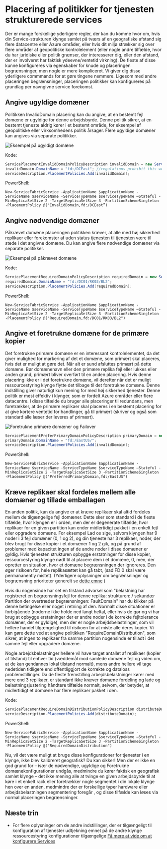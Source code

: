 <properties
   pageTitle="Tjenesten strukturen klynge ressourcestyring - placeringen politikker | Microsoft Azure"
   description="Oversigt over ekstra placering politikker og regler for tjenesten strukturerede Services"
   services="service-fabric"
   documentationCenter=".net"
   authors="masnider"
   manager="timlt"
   editor=""/>

<tags
   ms.service="Service-Fabric"
   ms.devlang="dotnet"
   ms.topic="article"
   ms.tgt_pltfrm="NA"
   ms.workload="NA"
   ms.date="08/19/2016"
   ms.author="masnider"/>

# <a name="placement-policies-for-service-fabric-services"></a>Placering af politikker for tjenesten strukturerede services
Der er mange forskellige yderligere regler, der kan du komme hvor om, hvis din Service-strukturen klynge samlet på tværs af en geografiske afstand sig flere datacentre eller Azure områder, eller hvis dit miljø strækker sig over flere områder af geopolitiske kontrolelement (eller nogle andre tilfælde, hvor du har juridiske eller politik grænser, der interesserer dig, eller den afstand, der er involveret har faktisk ydeevne/ventetid virkning). De fleste af disse kunne konfigureres via egenskaber for knude og placeringen begrænsninger, men nogle er mere kompliceret. Vi giver dig disse yderligere commmands for at gøre tingene nemmere. Ligesom med andre placeringen begrænsninger, placeringen politikker kan konfigureres på grundlag per navngivne service forekomst.

## <a name="specifying-invalid-domains"></a>Angive ugyldige domæner
Politikken InvalidDomain placering kan du angive, at en bestemt fejl domæne er ugyldige for denne arbejdsbyrde. Denne politik sikrer, at en bestemt tjeneste aldrig kører i et bestemt område, for eksempel af geopolitiske eller virksomhedens politik årsager. Flere ugyldige domæner kan angives via separate politikker.

![Eksempel på ugyldigt domæne][Image1]

Kode:

```csharp
ServicePlacementInvalidDomainPolicyDescription invalidDomain = new ServicePlacementInvalidDomainPolicyDescription();
invalidDomain.DomainName = "fd:/DCEast"; //regulations prohibit this workload here
serviceDescription.PlacementPolicies.Add(invalidDomain);
```

PowerShell:

```posh
New-ServiceFabricService -ApplicationName $applicationName -ServiceName $serviceName -ServiceTypeName $serviceTypeName –Stateful -MinReplicaSetSize 2 -TargetReplicaSetSize 3 -PartitionSchemeSingleton -PlacementPolicy @("InvalidDomain,fd:/DCEast”)
```
## <a name="specifying-required-domains"></a>Angive nødvendige domæner
Påkrævet domæne placeringen politikken kræver, at alle med høj sikkerhed replikaer eller forekomster af uden status tjenesten til tjenesten være til stede i det angivne domæne. Du kan angive flere nødvendige domæner via separate politikker.

![Eksempel på påkrævet domæne][Image2]

Kode:

```csharp
ServicePlacementRequiredDomainPolicyDescription requiredDomain = new ServicePlacementRequiredDomainPolicyDescription();
requiredDomain.DomainName = "fd:/DC01/RK03/BL2";
serviceDescription.PlacementPolicies.Add(requiredDomain);
```

PowerShell:

```posh
New-ServiceFabricService -ApplicationName $applicationName -ServiceName $serviceName -ServiceTypeName $serviceTypeName –Stateful -MinReplicaSetSize 2 -TargetReplicaSetSize 3 -PartitionSchemeSingleton -PlacementPolicy @("RequiredDomain,fd:/DC01/RK03/BL2")
```

## <a name="specifying-a-preferred-domain-for-the-primary-replicas"></a>Angive et foretrukne domæne for de primære kopier
Det foretrukne primære domæne er en interessant kontrolelementet, da det giver mulighed for markering af det et domæne, som primært skal placeres, hvis det er muligt at gøre det. Når alt er sund afsluttes primært på dette domæne. Bør domænenavn eller den primære replika fejl eller lukkes eller anden grund, primært bliver overført til en anden placering. Hvis denne placering ikke er i det foretrukne domæne, vil derefter når det er muligt ressourcestyring klynge flytte det tilbage til det foretrukne domæne. Denne indstilling giver naturligt kun mening for med høj sikkerhed tjenester. Denne politik er mest effektiv i klynger, som er fordelt Azure områder eller flere datacentre. I disse tilfælde du bruger alle placeringer til redundans, men foretrækker, at de primære replikaer skal placeres i en bestemt placering for at give kortere ventetid for handlinger, gå til primært (skriver og også som standard alle læser der leveres af primært).

![Foretrukne primære domæner og Failover][Image3]

```csharp
ServicePlacementPreferPrimaryDomainPolicyDescription primaryDomain = new ServicePlacementPreferPrimaryDomainPolicyDescription();
primaryDomain.DomainName = "fd:/EastUS/";
serviceDescription.PlacementPolicies.Add(invalidDomain);
```

PowerShell:

```posh
New-ServiceFabricService -ApplicationName $applicationName -ServiceName $serviceName -ServiceTypeName $serviceTypeName –Stateful -MinReplicaSetSize 2 -TargetReplicaSetSize 3 -PartitionSchemeSingleton -PlacementPolicy @("PreferredPrimaryDomain,fd:/EastUS")
```

## <a name="requiring-replicas-to-be-distributed-among-all-domains-and-disallowing-packing"></a>Kræve replikaer skal fordeles mellem alle domæner og tillade emballagen
En anden politik, kan du angive er at kræve replikaer skal altid fordeles mellem de tilgængelige fejl domæner. Dette sker som standard i de fleste tilfælde, hvor klyngen er i orden, men der er degenerate tilfælde, hvor replikaer for en given partition kan ender midlertidigt pakket i en enkelt fejl eller opgradere domæne. For eksempel Lad os sige, selvom klyngen har 9 noder i 3 fejl domæner (0, 1 og 2), og din tjeneste har 3 replikaer, noder, der blev brugt for disse kopier i et domæner 1 og 2 gik, og på grund af problemer med kapacitet ingen af de andre noder i disse domæner er gyldig. Hvis tjenesten strukturen opbygge erstatninger for disse kopier, ressourcestyring klynge nødt til at placere dem i et domæne, 0, men, der opretter en situation, hvor et domæne begrænsningen der ignoreres. Den øger risikoen for, hele replikasættet kan gå tabt, (sad FD 0 skal være permananently mistet). (Yderligere oplysninger om begrænsninger og begrænsning prioriteter generelt se [dette emne](service-fabric-cluster-resource-manager-management-integration.md#constraint-priorities) )

Hvis du nogensinde har set en tilstand advarsel som "belastning har registreret en begrænsningsfejl for denne replika: strukturen: /<some service name> sekundær Partition <some partition ID> der overtræder begrænsningen: FaultDomain" har du klikker på denne betingelse eller noget i retning af den. Normalt disse situationer er forbigående (noderne ikke holde ned langt heltal, eller hvis de gør og vi har brug at opbygge erstatninger der er andre noder i de korrekte fejltolerance domæner, der er gyldige), men der er nogle arbejdsbelastninger, som vil hellere handel tilgængelighed til risikoen for at miste alle deres kopier. Vi kan gøre dette ved at angive politikken "RequireDomainDistribution", som sikrer, at ingen to replikaer fra samme partition nogensinde er tilladt i det samme fejl eller opgradere domæne.

Nogle arbejdsbelastninger hellere vil have target antallet af replikaer (kopier af tilstand) til enhver tid (væddemål mod samlede domæne fejl og viden om, at de kan gendannes lokal tilstand normalt), mens andre hellere vil tage nedetiden tidligere end offentliggjort de korrekte og dataloss problemstillinger. Da de fleste fremstilling arbejdsbelastninger kører med mere end 3 replikaer, er standard ikke kræver domæne fordeling og lade og belastningsjustering håndtere tilfælde normalt, selvom, der betyder, at midlertidigt et domæne har flere replikaer pakket i den.

Kode:

```csharp
ServicePlacementRequireDomainDistributionPolicyDescription distributeDomain = new ServicePlacementRequireDomainDistributionPolicyDescription();
serviceDescription.PlacementPolicies.Add(distributeDomain);
```

PowerShell:

```posh
New-ServiceFabricService -ApplicationName $applicationName -ServiceName $serviceName -ServiceTypeName $serviceTypeName –Stateful -MinReplicaSetSize 2 -TargetReplicaSetSize 3 -PartitionSchemeSingleton -PlacementPolicy @("RequiredDomainDistribution")
```

Nu, vil det være muligt at bruge disse konfigurationer for tjenester i en klynge, ikke blev kalibreret geografisk? Du kan sikker! Men der er ikke en god grund for – især de nødvendige, ugyldige og Foretrukne domænekonfigurationer undgås, medmindre du kører faktisk en geografisk samlet klynge – det ikke mening alle at tvinge en given arbejdsbyrde til at køre i et enkelt rack eller foretrækker nogle segmentet i din lokale klynge hen over en anden, medmindre der er forskellige typer hardware eller arbejdsbelastningen segmentering foregår , og disse tilfælde kan løses via normal placeringen begrænsninger.

## <a name="next-steps"></a>Næste trin
- For flere oplysninger om de andre indstillinger, der er tilgængeligt til konfiguration af tjenester udtjekning emnet på de andre klynge ressourcestyring konfigurationer tilgængelige [Få mere at vide om at konfigurere Services](service-fabric-cluster-resource-manager-configure-services.md)

[Image1]:./media/service-fabric-cluster-resource-manager-advanced-placement-rules-placement-policies/cluster-invalid-placement-domain.png
[Image2]:./media/service-fabric-cluster-resource-manager-advanced-placement-rules-placement-policies/cluster-required-placement-domain.png
[Image3]:./media/service-fabric-cluster-resource-manager-advanced-placement-rules-placement-policies/cluster-preferred-primary-domain.png
